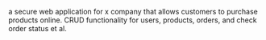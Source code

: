 a secure web application for x company that allows customers to purchase products online. CRUD functionality for users, products, orders, and check order status et al. 
